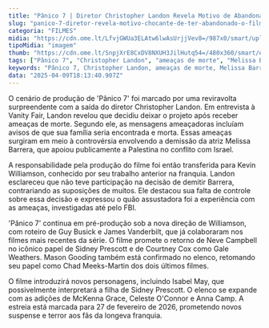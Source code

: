 ```yaml
---
title: "Pânico 7 | Diretor Christopher Landon Revela Motivo de Abandonar o Projeto"
slug: "panico-7-diretor-revela-motivo-chocante-de-ter-abandonado-o-filme"
categoria: "FILMES"
midia: "https://cdn.ome.lt/LfvjGWUa3ELAtw6lwAsUrjjVev8=/987x0/smart/uploads/conteudo/fotos/02_YlEFgKg.jpg"
tipoMidia: "imagem"
thumb: "https://cdn.ome.lt/SnpjXrE8CxDV8NXUH3JilHutq54=/480x360/smart/extras/conteudos/01_Riondv4.jpg"
tags: ["Pânico 7", "Christopher Landon", "ameaças de morte", "Melissa Barrera", "Kevin Williamson", "Neve Campbell", "suspense", "franquia de terror"]
keywords: "Pânico 7, Christopher Landon, ameaças de morte, Melissa Barrera, Kevin Williamson, Neve Campbell, suspense, franquia de terror"
data: "2025-04-09T18:13:40.907Z"
---
```


O cenário de produção de 'Pânico 7' foi marcado por uma reviravolta surpreendente com a saída do diretor Christopher Landon. Em entrevista à Vanity Fair, Landon revelou que decidiu deixar o projeto após receber ameaças de morte. Segundo ele, as mensagens ameaçadoras incluíam avisos de que sua família seria encontrada e morta. Essas ameaças surgiram em meio à controvérsia envolvendo a demissão da atriz Melissa Barrera, que apoiou publicamente a Palestina no conflito com Israel.

A responsabilidade pela produção do filme foi então transferida para Kevin Williamson, conhecido por seu trabalho anterior na franquia. Landon esclareceu que não teve participação na decisão de demitir Barrera, contrariando as suposições de muitos. Ele destacou sua falta de controle sobre essa decisão e expressou o quão assustadora foi a experiência com as ameaças, investigadas até pelo FBI.

'Pânico 7' continua em pré-produção sob a nova direção de Williamson, com roteiro de Guy Busick e James Vanderbilt, que já colaboraram nos filmes mais recentes da série. O filme promete o retorno de Neve Campbell no icônico papel de Sidney Prescott e de Courtney Cox como Gale Weathers. Mason Gooding também está confirmado no elenco, retomando seu papel como Chad Meeks-Martin dos dois últimos filmes.

O filme introduzirá novos personagens, incluindo Isabel May, que possivelmente interpretará a filha de Sidney Prescott. O elenco se expande com as adições de McKenna Grace, Celeste O'Connor e Anna Camp. A estreia está marcada para 27 de fevereiro de 2026, prometendo novos suspense e terror aos fãs da longeva franquia.